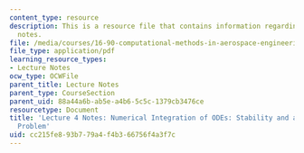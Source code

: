 ```yaml
---
content_type: resource
description: This is a resource file that contains information regarding lecture 4
  notes.
file: /media/courses/16-90-computational-methods-in-aerospace-engineering-spring-2014/cc215fe893b779a4f4b366756f4a3f7c_MIT16_90S14_Lecture4.pdf
file_type: application/pdf
learning_resource_types:
- Lecture Notes
ocw_type: OCWFile
parent_title: Lecture Notes
parent_type: CourseSection
parent_uid: 88a44a6b-ab5e-a4b6-5c5c-1379cb3476ce
resourcetype: Document
title: 'Lecture 4 Notes: Numerical Integration of ODEs: Stability and a Ballistics
  Problem'
uid: cc215fe8-93b7-79a4-f4b3-66756f4a3f7c
---
```

